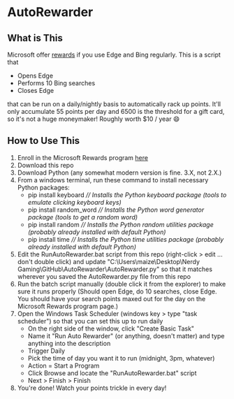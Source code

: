 # AutoRewarder

## What is This
Microsoft offer [rewards](https://rewards.bing.com) if you use Edge and Bing regularly. This is a script that 

* Opens Edge
* Performs 10 Bing searches
* Closes Edge

that can be run on a daily/nightly basis to automatically rack up points. It'll only accumulate 55 points per day and 6500 is the threshold for a gift card, so it's not a huge moneymaker! Roughly worth $10 / year :smile:

## How to Use This
1. Enroll in the Microsoft Rewards program [here](https://rewards.bing.com)
2. Download this repo
3. Download Python (any somewhat modern version is fine. 3.X, not 2.X.)
4. From a windows terminal, run these command to install necessary Python packages: 
    * pip install keyboard   *// Installs the Python keyboard package (tools to emulate clicking keyboard keys)*
    * pip install random_word   *// Installs the Python word generator package (tools to get a random word)*
    * pip install random   *// Installs the Python random utilities package (probably already installed with default Python)*
    * pip install time   *// Installs the Python time utilities package (probably already installed with default Python)*
5. Edit the RunAutoRewarder.bat script from this repo (right-click > edit ... don't double click) and update "C:\Users\maize\Desktop\Nerdy Gaming\GitHub\AutoRewarder\AutoRewarder.py" so that it matches wherever you saved the AutoRewarder.py file from this repo
6. Run the batch script manually (double click it from the explorer) to make sure it runs properly (Should open Edge, do 10 searches, close Edge. You should have your search points maxed out for the day on the Microsoft Rewards program page.)
7. Open the Windows Task Scheduler (windows key > type "task scheduler") so that you can set this up to run daily
    * On the right side of the window, click "Create Basic Task"
    * Name it "Run Auto Rewarder" (or anything, doesn't matter) and type anything into the description
    * Trigger Daily
    * Pick the time of day you want it to run (midnight, 3pm, whatever)
    * Action = Start a Program
    * Click Browse and locate the "RunAutoRewarder.bat" script
    * Next > Finish > Finish
8. You're done! Watch your points trickle in every day!
